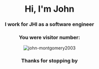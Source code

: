 <h1 align="center"> Hi, I'm John</h1>
<h3 align="center">I work for JHI as a software engineer</h3>

<h3 align="center">You were visitor number:</h3>
<p align="center"><img src="https://profile-counter.glitch.me/john-montgomery2003/count.svg" alt="john-montgomery2003" /></p>
<h3 align="center">Thanks for stopping by</h3>
